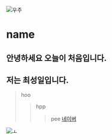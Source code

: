![우주](https://user-images.githubusercontent.com/80079730/110880151-81d03f00-8321-11eb-96fa-af7bacf2a326.jpg)
# name
## 안녕하세요 오늘이 처음입니다.
## 저는 최성일입니다.
> hoo
> > hpp
> > >pee
[네이버](https://naver.com)

![ㅗ](https://user-images.githubusercontent.com/80079730/110879127-c8249e80-831f-11eb-9d08-e04e1e7a9656.jpg)
